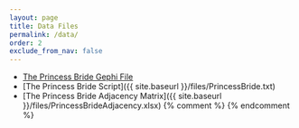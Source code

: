```yaml
---
layout: page
title: Data Files 
permalink: /data/
order: 2
exclude_from_nav: false
---
```

* [The Princess Bride Gephi File](http://media.moviegalaxies.com/gexf/652.gexf)
* [The Princess Bride Script]({{ site.baseurl }}/files/PrincessBride.txt)
* [The Princess Bride Adjacency Matrix]({{ site.baseurl }}/files/PrincessBrideAdjacency.xlsx)
{% comment %}
{% endcomment %}
